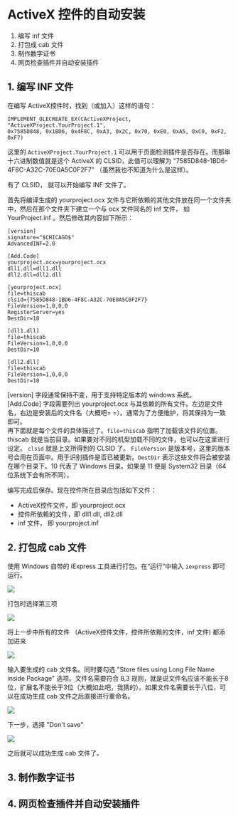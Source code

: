 #	ActiveX 控件的自动安装

1.	编写 inf 文件
2.	打包成 cab 文件
3.	制作数字证书
4.	网页检查插件并自动安装插件

##	1. 编写 INF 文件

在编写 ActiveX控件时，找到（或加入）这样的语句：

	IMPLEMENT_OLECREATE_EX(CActiveXProject, "ActiveXProject.YourProject.1",
	0x7585D848, 0x1BD6, 0x4F8C, 0xA3, 0x2C, 0x70, 0xE0, 0xA5, 0xC0, 0xF2, 0xF7)

这里的 `ActiveXProject.YourProject.1` 可以用于页面检测插件是否存在。而那串十六进制数值就是这个 ActiveX 的 CLSID，此值可以理解为 "7585D848-1BD6-4F8C-A32C-70E0A5C0F2F7" （虽然我也不知道为什么是这样）。

有了 CLSID， 就可以开始编写 INF 文件了。

首先将编译生成的 yourproject.ocx 文件与它所依赖的其他文件放在同一个文件夹中，然后在那个文件夹下建立一个与 ocx 文件同名的 inf 文件， 如 YourProject.inf 。然后修改其内容如下所示：

	[version]
	signature="$CHICAGO$"
	AdvancedINF=2.0
	
	[Add.Code]
	yourproject.ocx=yourproject.ocx
	dll1.dll=dll1.dll
	dll2.dll=dll2.dll
	
	[yourproject.ocx]
	file=thiscab    
	clsid={7585D848-1BD6-4F8C-A32C-70E0A5C0F2F7}
	FileVersion=1,0,0,0
	RegisterServer=yes
	DestDir=10
	
	[dll1.dll]
	file=thiscab
	FileVersion=1,0,0,0
	DestDir=10
	
	[dll2.dll]
	file=thiscab
	FileVersion=1,0,0,0
	DestDir=10

[version] 字段通常保持不变，用于支持特定版本的 windows 系统。  
[Add.Code] 字段需要列出 yourproject.ocx 与其依赖的所有文件。左边是文件名，右边是安装后的文件名（大概吧= =）。通常为了方便维护，将其保持为一致即可。  
再下面就是每个文件的具体描述了。`file=thiscab` 指明了加载该文件的位置。thiscab 就是当前目录。如果要对不同的机型加载不同的文件，也可以在这里进行设定。 `clsid` 就是上文所得到的 CLSID 了。 `FileVersion` 是版本号，这里的版本号会用在页面中。用于识别插件是否已被更新。`DestDir` 表示这些文件将会被安装在哪个目录下。10 代表了 Windows 目录。如果是 11 便是 System32 目录（64 位系统下会有所不同）。

编写完成后保存。现在控件所在目录应包括如下文件：

-	ActiveX控件文件，即 yourproject.ocx
-	控件所依赖的文件，即 dll1.dll, dll2.dll
-	inf 文件， 即 yourproject.inf

##	2.	打包成 cab 文件

使用 Windows 自带的 iExpress 工具进行打包。在“运行”中输入 `iexpress` 即可运行。

![](https://raw.github.com/wliu6v/KnowEasy/master/img/BrowsePlugin_01.png)


打包时选择第三项

![](https://raw.github.com/wliu6v/KnowEasy/master/img/BrowsePlugin_02.png)


将上一步中所有的文件 （ActiveX控件文件，控件所依赖的文件，inf 文件) 都添加进来

![](https://raw.github.com/wliu6v/KnowEasy/master/img/BrowsePlugin_03.png)

输入要生成的 cab 文件名。同时要勾选 "Store files using Long File Name inside Package" 选项。文件名需要符合 8,3 规则，就是说文件名应该不能长于8位，扩展名不能长于3位（大概如此吧，我猜的）。如果文件名需要长于八位，可以在成功生成 cab 文件之后直接进行重命名。

![](https://raw.github.com/wliu6v/KnowEasy/master/img/BrowsePlugin_04.png)

下一步，选择 "Don't save"

![](https://raw.github.com/wliu6v/KnowEasy/master/img/BrowsePlugin_05.png)

之后就可以成功生成 cab 文件了。


##	3.	制作数字证书



##	4.	网页检查插件并自动安装插件